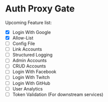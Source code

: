# Auth Proxy Gate

Upcoming Feature list:

- [x] Login With Google
- [x] Allow-List
- [ ] Config File
- [ ] Link Accounts
- [ ] Structured Logging
- [ ] Admin Accounts
- [ ] CRUD Accounts
- [ ] Login With Facebook
- [ ] Login With Twitch
- [ ] Login With GitHub
- [ ] User Analytics
- [ ] Token Validation (For downstream services)